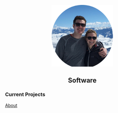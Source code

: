 <p style="text-align:center;">
  <img src="./images/jh.png" alt="Jackson" width="200" height="200">
</p>

<h2 style="text-align:center;">Software</h2>
<h3>Current Projects</h3>

<p style="text-align:center;">
   <nav> <a href="/about">About</a></nav>
</p>
